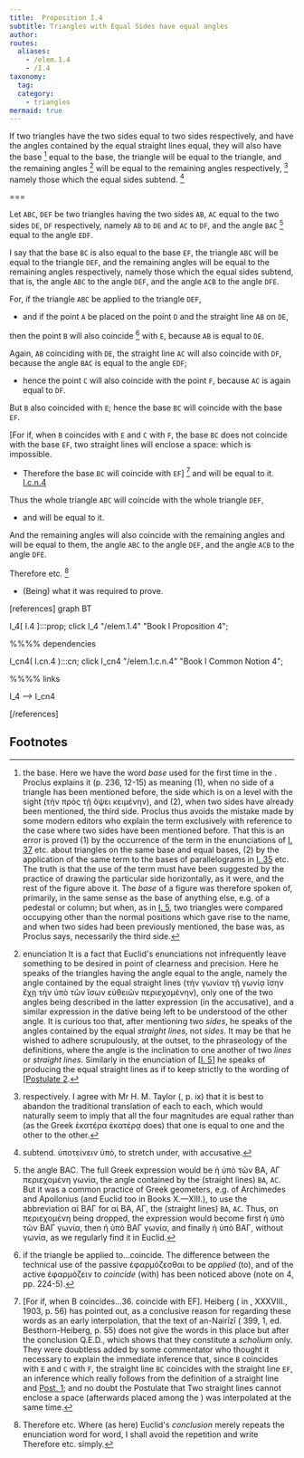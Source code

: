 ```yaml
---
title:  Proposition I.4
subtitle: Triangles with Equal Sides have equal angles
author:
routes:
  aliases:
    - /elem.1.4
    - /I.4
taxonomy:
  tag:
  category:
    - triangles
mermaid: true
---
```


If two triangles have the two sides equal to two sides respectively, and have the angles contained by the equal straight lines equal, they will also have the base [^I.4:3] equal to the base, the triangle will be equal to the triangle, and the remaining angles [^I.4:1] will be equal to the remaining angles respectively, [^I.4:2] namely those which the equal sides subtend. [^I.4:4]


===

Let `ABC`, `DEF` be two triangles having the two sides `AB`, `AC` equal to the two sides `DE`, `DF` respectively, namely `AB` to `DE` and `AC` to `DF`, and the angle `BAC` [^I.4:5]  equal to the angle `EDF`.

I say that the base `BC` is also equal to the base `EF`, the triangle `ABC` will be equal to the triangle `DEF`, and the remaining angles will be equal to the remaining angles respectively, namely those which the equal sides subtend, that is, the angle `ABC` to the angle `DEF`, and the angle `ACB` to the angle `DFE`.

For, if the triangle `ABC` be applied to the triangle `DEF`, 

- and if the point `A` be placed on the point `D` and the straight line `AB` on `DE`,

then the point `B` will also coincide [^I.4:6] with `E`, because `AB` is equal to `DE`.

Again, `AB` coinciding with `DE`, the straight line `AC` will also coincide with `DF`, because the angle `BAC` is equal to the angle `EDF`; 

- hence the point `C` will also coincide with the point `F`, because `AC` is again equal to `DF`.

But `B` also coincided with `E`; hence the base `BC` will coincide with the base `EF`.

[For if, when `B` coincides with `E` and `C` with `F`, the base `BC` does not coincide with the base `EF`, two straight lines will enclose a space: which is impossible. 

- Therefore the base `BC` will coincide with `EF`] [^I.4:7] and will be equal to it. [I.c.n.4]

Thus the whole triangle `ABC` will coincide with the whole triangle `DEF`, 

- and will be equal to it.

And the remaining angles will also coincide with the remaining angles and will be equal to them, the angle `ABC` to the angle `DEF`, and the angle `ACB` to the angle `DFE`.

Therefore etc. [^I.4:8]

- (Being) what it was required to prove.


[I.c.n.4]: /elem.1.c.n.4 "Book 1 - Common Notion 4"

[references]
graph BT

I_4[ I.4 ]:::prop;
click I_4 "/elem.1.4" "Book I Proposition 4";

%%%% dependencies


I_cn4( I.cn.4 ):::cn;
click I_cn4 "/elem.1.c.n.4" "Book I Common Notion 4";

%%%% links

I_4 --> I_cn4

[/references]

## Footnotes

[^I.4:1]: enunciation
    It is a fact that Euclid's enunciations not infrequently leave something to be desired in point of clearness and precision. Here he speaks of the triangles having <quote>the angle equal to the angle, namely the angle contained by the equal straight lines</quote> (<foreign lang="greek">τὴν γωνίαν τῇ γωνίᾳ ἴσην ἔχῃ τὴν ὑπὸ τῶν ἴσων εὐθειῶν περιεχομένην</foreign>), only one of the two angles being described in the latter expression (in the accusative), and a similar expression in the dative being left to be understood of the other angle. It is curious too that, after mentioning two <quote><em>sides</em>,</quote> he speaks of the angles contained by the equal <quote><em>straight lines</em>,</quote> not <quote><em>sides</em>.</quote>
It may be that he wished to adhere scrupulously, at the outset, to the phraseology of the definitions, where the angle is the inclination to one another of two <em>lines</em> or <em>straight lines</em>. Similarly in the enunciation of [<a href="/elem.1.5">I. 5</a>] he speaks of producing the equal <quote>straight lines</quote> as if to keep strictly to the wording of [<a href="/elem.1.post.2">Postulate 2</a>.

[^I.4:2]: respectively.
    I agree with Mr H. M. Taylor (<title>Euclid</title>, p. ix) that it is best to abandon the traditional translation of <quote>each to each,</quote>
which would naturally seem to imply that all the four magnitudes are equal rather than (as the Greek <foreign lang="greek">ὲκατέρα ὲκατέρᾳ</foreign> does) that one is equal to one and the other to the other.

[^I.4:3]: the base.
    Here we have the word <em>base</em> used for the first time in the <title>Elements</title>. Proclus explains it (<xref n="Proc. p. 236, 12-15" from="ROOT" to="DITTO">p. 236, 12-15</xref>) as meaning (1), when no side of a triangle has been mentioned before, the side <quote>which is on a level with the sight</quote> (<foreign lang="greek">τὴν πρὸς τῇ ὄψει κειμένην</foreign>), and (2), when two sides have already been mentioned, the third side. Proclus thus avoids the mistake made by some modern editors who explain the term exclusively with reference to the case where two sides have been mentioned before. That this is an error is proved (1) by the occurrence of the term in the enunciations of <a href="/elem.1.37">I. 37</a> etc. about triangles on the same base and equal bases, (2) by the application of the same term to the bases of parallelograms in <a href="/elem.1.35">I. 35</a> etc. The truth is that the use of the term must have been suggested by the practice of drawing the particular side horizontally, as it were, and the rest of the figure above it. The <em>base</em> of a figure was therefore spoken of, primarily, in the same sense as the base of anything <pb n="249"/>else, e.g. of a pedestal or column; but when, as in <a href="/elem.1.5">I. 5</a>, two triangles were compared occupying other than the normal positions which gave rise to the name, and when two sides had been previously mentioned, the base was, as Proclus says, necessarily the third side.

[^I.4:4]: subtend.
    <foreign lang="greek">ὑποτείνειν ὑπό</foreign>, <quote>to stretch under,</quote>
with accusative.

[^I.4:5]: the angle BAC.
    The full Greek expression would be <foreign lang="greek">ἡ ὑπὸ τῶν ΒΑ, ΑΓ περιεχομένη γωνία</foreign>, <quote>the angle contained by the (straight lines) `BA`, `AC`.</quote>
But it was a common practice of Greek geometers, e.g. of Archimedes and Apollonius (and Euclid too in Books X.—XIII.), to use the abbreviation <foreign lang="greek">αἱ ΒΑΓ</foreign> for <foreign lang="greek">αἱ ΒΑ, ΑΓ</foreign>, <quote>the (straight lines) `BA`, `AC`.</quote>
Thus, on <foreign lang="greek">περιεχομένη</foreign> being dropped, the expression would become first <foreign lang="greek">ἡ ὑπὸ τῶν ΒΑΓ γωνία</foreign>, then <foreign lang="greek">ἡ ὑπὸ ΒΑΓ γωνία</foreign>, and finally <foreign lang="greek">ἡ ὑπὸ ΒΑΓ</foreign>, without <foreign lang="greek">γωνία</foreign>, as we regularly find it in Euclid.

[^I.4:6]: if the triangle be applied to...coincide.
    The difference between the technical use of the passive <foreign lang="greek">ἐφαρμόζεσθαι</foreign> <quote>to be <em>applied</em> (to),</quote> and of the active <foreign lang="greek">ἐφαρμόζειν</foreign> <quote>to <em>coincide</em> (with)</quote>
has been noticed above (note on <title>Common Notion</title> 4, pp. 224-5).

[^I.4:7]: [For if, when B coincides...36. coincide with EF].
    Heiberg (<title>Paralipomena su Euklid</title> in <title>Hermes</title>, XXXVIII., 1903, p. 56) has pointed out, as a conclusive reason for regarding these words as an early interpolation, that the text of an-Nairīzī (<title>Codex Leidensis</title> 399, 1, ed. Besthorn-Heiberg, p. 55) does not give the words in this place but after the conclusion Q.E.D., which shows that they constitute a <em>scholium</em> only. They were doubtless added by some commentator who thought it necessary to explain the immediate inference that, since `B` coincides with `E` and `C` with `F`, the straight line `BC` coincides with the straight line `EF`, an inference which really follows from the definition of a straight line and <a href="/elem.1.post.1">Post. 1</a>; and no doubt the Postulate that <quote>Two straight lines cannot enclose a space</quote> (afterwards placed among the <title>Common Notions</title>) was interpolated at the same time.
[^I.4:8]: Therefore etc.
    Where (as here) Euclid's <em>conclusion</em> merely repeats the enunciation word for word, I shall avoid the repetition and write <quote>Therefore etc.</quote>
simply.

